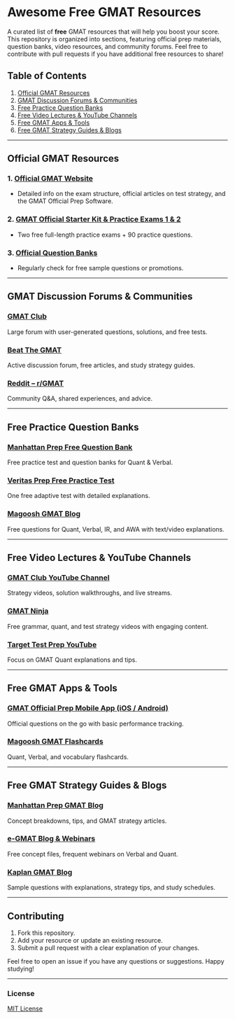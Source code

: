 # Awesome Free GMAT Resources

A curated list of **free** GMAT resources that will help you boost your score. This repository is organized into sections, featuring official prep materials, question banks, video resources, and community forums. Feel free to contribute with pull requests if you have additional free resources to share!

## Table of Contents
1. [Official GMAT Resources](#official-gmat-resources)
2. [GMAT Discussion Forums & Communities](#gmat-discussion-forums--communities)
3. [Free Practice Question Banks](#free-practice-question-banks)
4. [Free Video Lectures & YouTube Channels](#free-video-lectures--youtube-channels)
5. [Free GMAT Apps & Tools](#free-gmat-apps--tools)
6. [Free GMAT Strategy Guides & Blogs](#free-gmat-strategy-guides--blogs)

---

## Official GMAT Resources

### 1. [Official GMAT Website](https://www.mba.com/exams/gmat)
- Detailed info on the exam structure, official articles on test strategy, and the GMAT Official Prep Software.

### 2. [GMAT Official Starter Kit & Practice Exams 1 & 2](https://www.mba.com/exams/gmat/free-gmat-practice-test)
- Two free full-length practice exams + 90 practice questions.

### 3. [Official Question Banks](https://www.mba.com/exams/gmat/prepare-gmat-exam/gmat-official-prep)
- Regularly check for free sample questions or promotions.

---

## GMAT Discussion Forums & Communities

### [GMAT Club](https://gmatclub.com/forum/)
Large forum with user-generated questions, solutions, and free tests.

### [Beat The GMAT](https://www.beatthegmat.com/)
Active discussion forum, free articles, and study strategy guides.

### [Reddit – r/GMAT](https://www.reddit.com/r/GMAT/)
Community Q&A, shared experiences, and advice.

---

## Free Practice Question Banks

### [Manhattan Prep Free Question Bank](https://www.manhattanprep.com/gmat/free-gmat/)
Free practice test and question banks for Quant & Verbal.

### [Veritas Prep Free Practice Test](https://www.veritasprep.com/gmat/free-gmat-practice-test/)
One free adaptive test with detailed explanations.

### [Magoosh GMAT Blog](https://magoosh.com/gmat/)
Free questions for Quant, Verbal, IR, and AWA with text/video explanations.

---

## Free Video Lectures & YouTube Channels

### [GMAT Club YouTube Channel](https://www.youtube.com/GMATClub)
Strategy videos, solution walkthroughs, and live streams.

### [GMAT Ninja](https://www.youtube.com/GMATNinja)
Free grammar, quant, and test strategy videos with engaging content.

### [Target Test Prep YouTube](https://www.youtube.com/TargetTestPrep)
Focus on GMAT Quant explanations and tips.

---

## Free GMAT Apps & Tools

### [GMAT Official Prep Mobile App (iOS / Android)](https://www.mba.com/exams/gmat/prepare-gmat-exam/gmat-official-guide)
Official questions on the go with basic performance tracking.

### [Magoosh GMAT Flashcards](https://magoosh.com/gmat/gmat-flashcards/)
Quant, Verbal, and vocabulary flashcards.

---

## Free GMAT Strategy Guides & Blogs

### [Manhattan Prep GMAT Blog](https://www.manhattanprep.com/gmat/resources/blog/)
Concept breakdowns, tips, and GMAT strategy articles.

### [e-GMAT Blog & Webinars](https://e-gmat.com/blogs/)
Free concept files, frequent webinars on Verbal and Quant.

### [Kaplan GMAT Blog](https://www.kaptest.com/gmat/blog)
Sample questions with explanations, strategy tips, and study schedules.

---

## Contributing
1. Fork this repository.
2. Add your resource or update an existing resource.
3. Submit a pull request with a clear explanation of your changes.

Feel free to open an issue if you have any questions or suggestions. Happy studying!

---

### License
[MIT License](LICENSE)

